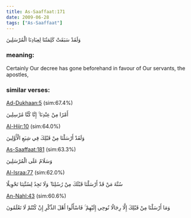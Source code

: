 ```yaml
---
title: As-Saaffaat:171
date: 2009-06-28
tags: ["As-Saaffaat"]
---
```

وَلَقَدْ سَبَقَتْ كَلِمَتُنَا لِعِبَادِنَا الْمُرْسَلِينَ
### meaning: 
Certainly Our decree has gone beforehand in favour of Our servants, the apostles,
### similar verses: 

[Ad-Dukhaan:5](/44/5) (sim:67.4%)

أَمْرًا مِنْ عِنْدِنَا ۚ إِنَّا كُنَّا مُرْسِلِينَ

[Al-Hijr:10](/15/10) (sim:64.0%)

وَلَقَدْ أَرْسَلْنَا مِنْ قَبْلِكَ فِي شِيَعِ الْأَوَّلِينَ

[As-Saaffaat:181](/37/181) (sim:63.3%)

وَسَلَامٌ عَلَى الْمُرْسَلِينَ

[Al-Israa:77](/17/77) (sim:62.0%)

سُنَّةَ مَنْ قَدْ أَرْسَلْنَا قَبْلَكَ مِنْ رُسُلِنَا ۖ وَلَا تَجِدُ لِسُنَّتِنَا تَحْوِيلًا

[An-Nahl:43](/16/43) (sim:60.6%)

وَمَا أَرْسَلْنَا مِنْ قَبْلِكَ إِلَّا رِجَالًا نُوحِي إِلَيْهِمْ ۚ فَاسْأَلُوا أَهْلَ الذِّكْرِ إِنْ كُنْتُمْ لَا تَعْلَمُونَ
